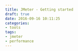 ```yaml
---
title: JMeter - Getting started
draft: true
date: 2016-09-16 10:11:25
categories:
- tools
tags:
- jmeter
- performance
---
```

